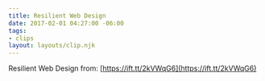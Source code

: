 ```yaml
---
title: Resilient Web Design
date: 2017-02-01 04:27:00 -06:00
tags:
- clips
layout: layouts/clip.njk
---
```


Resilient Web Design
from: [https://ift.tt/2kVWqG6](https://ift.tt/2kVWqG6)
